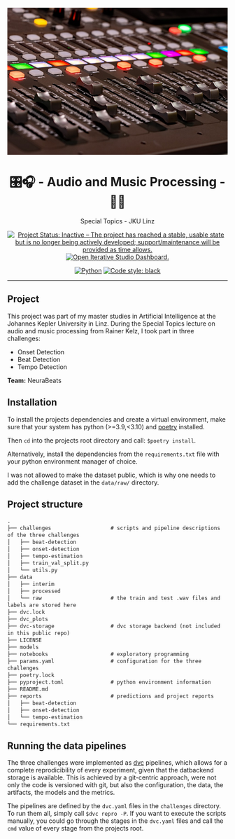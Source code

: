 ![image_header](./studio.jpg)

<h1 align="center">🎛️🎧 - Audio and Music Processing - 🎼🎶</h1>

<p align="center">
    Special Topics - JKU Linz
</p>

<p align="center">
    <a href="https://www.repostatus.org/#inactive"><img src="https://www.repostatus.org/badges/latest/inactive.svg" alt="Project Status: Inactive – The project has reached a stable, usable state but is no longer being actively developed; support/maintenance will be provided as time allows." /></a>
    <a href="https://studio.iterative.ai/user/LaurenzBeck/views/music-processing-challenge-iu33ikqwxa"><img src="https://img.shields.io/badge/-Open_in_Studio-grey.svg?style=flat-square&logo=data-version-control" alt="Open Iterative Studio Dashboard." /></a>
</p>

<p align="center">
    <a href="https://www.python.org/"><img alt="Python" src="https://img.shields.io/badge/-Python 3.9+-blue?style=for-the-badge&logo=python&logoColor=white"></a>
    <a href="https://black.readthedocs.io/en/stable/"><img alt="Code style: black" src="https://img.shields.io/badge/code%20style-black-black.svg?style=for-the-badge&labelColor=gray"></a>
</p>

---

## Project

This project was part of my master studies in Artificial Intelligence at the Johannes Kepler University in Linz.
During the Special Topics lecture on audio and music processing from Rainer Kelz, I took part in three challenges:

+ Onset Detection
+ Beat Detection
+ Tempo Detection

**Team:** NeuraBeats

## Installation

To install the projects dependencies and create a virtual environment, make sure that your system has python (>=3.9,<3.10) and [poetry](https://python-poetry.org/) installed.

Then `cd` into the projects root directory and call: `$poetry install`.

Alternatively, install the dependencies from the `requirements.txt` file with your python environment manager of choice.

I was not allowed to make the dataset public, which is why one needs to add the challenge dataset in the `data/raw/` directory.

## Project structure

```
.
├── challenges                   # scripts and pipeline descriptions of the three challenges
│   ├── beat-detection
│   ├── onset-detection
│   ├── tempo-estimation
│   ├── train_val_split.py
│   └── utils.py
├── data
│   ├── interim
│   ├── processed
│   └── raw                      # the train and test .wav files and labels are stored here
├── dvc.lock
├── dvc_plots
├── dvc-storage                  # dvc storage backend (not included in this public repo)
├── LICENSE
├── models
├── notebooks                    # exploratory programming
├── params.yaml                  # configuration for the three challenges
├── poetry.lock
├── pyproject.toml               # python environment information
├── README.md
├── reports                      # predictions and project reports
│   ├── beat-detection
│   ├── onset-detection
│   └── tempo-estimation
└── requirements.txt
```

## Running the data pipelines

The three challenges were implemented as [dvc](https://dvc.org/) pipelines, which allows for a complete reprodicibility of every experiment, given that the datbackend storage is available. This is achieved by a git-centric approach, were not only the code is versioned with git, but also the configuration, the data, the artifacts, the models and the metrics. 

The pipelines are defined by the `dvc.yaml` files in the `challenges` directory. To run them all, simply call `$dvc repro -P`.
If you want to execute the scripts manually, you could go through the stages in the `dvc.yaml` files and call the `cmd` value of every stage from the projects root.
